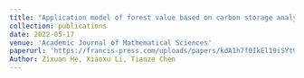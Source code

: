 ```yaml
---
title: "Application model of forest value based on carbon storage analysis"
collection: publications
date: 2022-05-17
venue: 'Academic Journal of Mathematical Sciences'
paperurl: 'https://francis-press.com/uploads/papers/kdA1h7f0IkEl19iSYt9sLCQoq1l0Sp0rHdHgHw2e.pdf'
Author: Zixuan He, Xiaoxu Li, Tianze Chen
---
```





